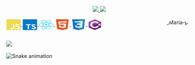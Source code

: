 
<div align="center">
  <a href="https://https://github.com/MariaGrandmaison">
  <img height="180em" src="https://github-readme-stats.vercel.app/api?username=mariagrandmaison&show_icons=true&theme=aura_dark&include_all_commits=true&count_private=true"/>
  <img height="180em" src="https://github-readme-stats.vercel.app/api/top-langs/?username=mariagrandmaison&layout=compact&langs_count=7&theme=aura_dark"/>
</div>
  <div style="display: inline_block"><br>
  <img align="center" alt="Maria-Js" height="30" width="40" src="https://raw.githubusercontent.com/devicons/devicon/master/icons/javascript/javascript-plain.svg">
  <img align="center" alt="Maria-Ts" height="30" width="40" src="https://raw.githubusercontent.com/devicons/devicon/master/icons/typescript/typescript-plain.svg">
  <img align="center" alt="Maria-React" height="30" width="40" src="https://raw.githubusercontent.com/devicons/devicon/master/icons/react/react-original.svg">
  <img align="center" alt="Maria-HTML" height="30" width="40" src="https://raw.githubusercontent.com/devicons/devicon/master/icons/html5/html5-original.svg">
  <img align="center" alt="Maria-CSS" height="30" width="40" src="https://raw.githubusercontent.com/devicons/devicon/master/icons/css3/css3-original.svg">
  <img align="center" alt="Maria-Csharp" height="30" width="40" src="https://raw.githubusercontent.com/devicons/devicon/master/icons/csharp/csharp-original.svg">
  <img align="right" alt="Maria-pic" height="150" style="border-radius:50px;" 
       src="https://cdn.discordapp.com/attachments/521101604615749642/948361584890220564/ezgif-1-31af8444b5.gif?width=676&height=676">
</div>
  
  ##
  <div> 
 
  <a href="https://www.linkedin.com/in/maria-grand" target="_blank"><img src="https://img.shields.io/badge/-LinkedIn-%230077B5?style=for-the-badge&logo=linkedin&logoColor=white" target="_blank"></a> 
  
  ![Snake animation](https://github.com/MariaGrandmaison/MariaGrandmaison/blob/output/github-contribution-grid-snake.svg)
 
</div>
 

